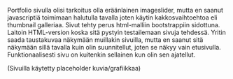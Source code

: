 Portfolio sivulla olisi tarkoitus olla eräänlainen imageslider, mutta en saanut javascriptiä toimimaan halutulla tavalla joten käytin kakkosvaihtoehtoa eli thumbnail galleriaa. Sivut tehty perus html-malliin bootstrappiin sidottuna. Laitoin HTML-version koska sitä pystyin testailemaan sivuja tehdessä. Yritin saada taustakuvaa näkymään muillakin sivuilla, mutta en saanut sitä näkymään sillä tavalla kuin olin suunnitellut, joten se näkyy vain etusivulla. Funktionaalisesti sivu on kuitenkin sellainen kun olin sen ajatellut.

(Sivuilla käytetty placeholder kuvia/grafiikkaa)
